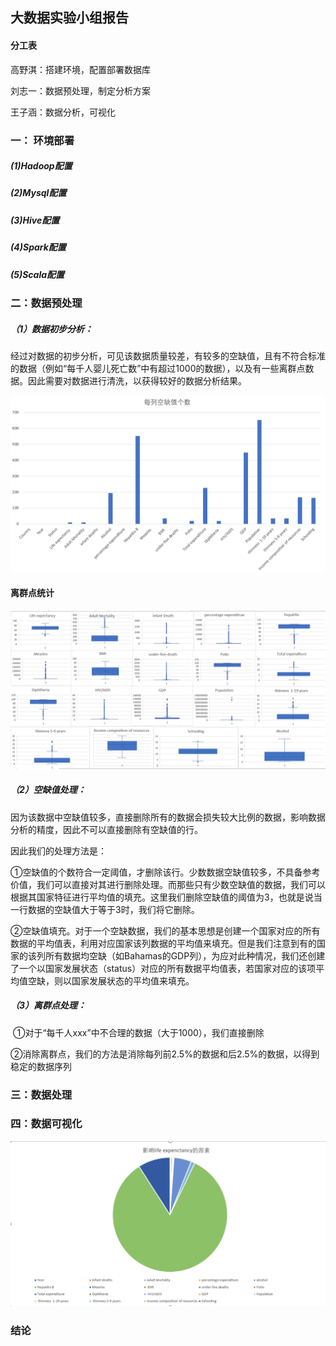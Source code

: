 ## 大数据实验小组报告

#### 分工表

高野淇：搭建环境，配置部署数据库

刘志一：数据预处理，制定分析方案

王子涵：数据分析，可视化

### 一： 环境部署

##### (1)Hadoop配置

##### (2)Mysql配置

##### (3)Hive配置

##### (4)Spark配置

##### (5)Scala配置



### 二：数据预处理

##### （1）数据初步分析：

经过对数据的初步分析，可见该数据质量较差，有较多的空缺值，且有不符合标准的数据（例如“每千人婴儿死亡数”中有超过1000的数据），以及有一些离群点数据。因此需要对数据进行清洗，以获得较好的数据分析结果。

![image-20220915183929398](./img/image-20220915183929398.png)

#### 离群点统计

![image-20220915193653178](./img/2022-09-15193537.png)

##### （2）空缺值处理：

因为该数据中空缺值较多，直接删除所有的数据会损失较大比例的数据，影响数据分析的精度，因此不可以直接删除有空缺值的行。

因此我们的处理方法是：

​	①空缺值的个数符合一定阈值，才删除该行。少数数据空缺值较多，不具备参考价值，我们可以直接对其进行删除处理。而那些只有少数空缺值的数据，我们可以根据其国家特征进行平均值的填充。这里我们删除空缺值的阈值为3，也就是说当一行数据的空缺值大于等于3时，我们将它删除。

​	②空缺值填充。对于一个空缺数据，我们的基本思想是创建一个国家对应的所有数据的平均值表，利用对应国家该列数据的平均值来填充。但是我们注意到有的国家的该列所有数据均空缺（如Bahamas的GDP列），为应对此种情况，我们还创建了一个以国家发展状态（status）对应的所有数据平均值表，若国家对应的该项平均值空缺，则以国家发展状态的平均值来填充。

##### （3）离群点处理：

​	①对于“每千人xxx”中不合理的数据（大于1000），我们直接删除

​	②消除离群点，我们的方法是消除每列前2.5%的数据和后2.5%的数据，以得到稳定的数据序列

### 三：数据处理



### 四：数据可视化

![image-20220915202920230](./img/2022-09-15203105.png)

### 结论




